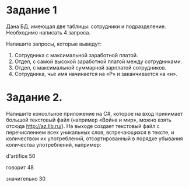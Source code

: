 # Задание 1
Дана БД, имеющая  две таблицы: сотрудники и подразделение.
Необходимо написать 4 запроса.

Напишите запросы, которые выведут:
1.	Сотрудника с максимальной заработной платой.
2.	Отдел, с самой высокой заработной платой между сотрудниками.
3.	Отдел, с максимальной суммарной зарплатой сотрудников.
4.	Сотрудника, чье имя начинается на «Р» и заканчивается на «н».

# Задание 2.
Напишите консольное приложение на C#, которое на вход принимает большой текстовый файл (например «Война и мир», можно взять отсюда http://az.lib.ru/). На выходе создает текстовый файл с перечислением всех уникальных слов, встречающихся в тексте, и количеством их употреблений, отсортированный в порядке убывания количества употреблений, например:

d'artifice		50

говорит		48

значительно		30